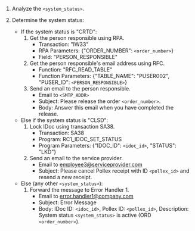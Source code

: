 1. Analyze the `<system_status>`.

2. Determine the system status:
   - If the system status is "CRTD":
     1. Get the person responsible using RPA.
        - Transaction: "IW33"
        - RPA Parameters: {"ORDER_NUMBER": `<order_number>`}
        - Field: "PERSON_RESPONSIBLE"
     2. Get the person responsible's email address using RFC.
        - Function: "RFC_READ_TABLE"
        - Function Parameters: {"TABLE_NAME": "PUSER002", "PUSER_ID": `<PERSON_RESPONSIBLE>`}
     3. Send an email to the person responsible.
        - Email to `<SMTP_ADDR>`
        - Subject: Please release the order `<order_number>`.
        - Body: Answer this email when you have completed the release.
   - Else if the system status is "CLSD":
     1. Lock IDoc using transaction SA38.
        - Transaction: SA38
        - Program: RC1_IDOC_SET_STATUS
        - Program Parameters: {"IDOC_ID": `<idoc_id>`, "STATUS": "LKD"}
     2. Send an email to the service provider.
        - Email to employee3@serviceprovider.com
        - Subject: Please cancel Pollex receipt with ID `<pollex_id>` and resend a new receipt.
   - Else (any other `<system_status>`):
     1. Forward the message to Error Handler 1.
        - Email to error.handler1@company.com
        - Subject: Error Message
        - Body: IDoc ID: `<idoc_id>`, Pollex ID: `<pollex_id>`, Description: System status `<system_status>` is active (ORD `<order_number>`).